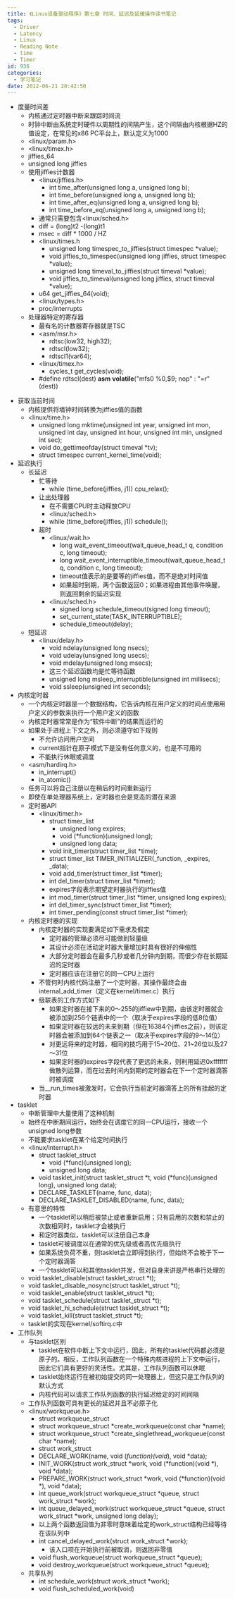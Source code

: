 ```yaml
---
title: 《Linux设备驱动程序》第七章 时间、延迟及延缓操作读书笔记
tags:
  - Driver
  - Latency
  - Linux
  - Reading Note
  - time
  - Timer
id: 936
categories:
  - 学习笔记
date: 2012-06-21 20:42:50
---
```


* 度量时间差
    * 内核通过定时器中断来跟踪时间流
    * 时钟中断由系统定时硬件以周期性的间隔产生，这个间隔由内核根据HZ的值设定，在常见的x86 PC平台上，默认定义为1000
    * &lt;linux/param.h&gt;
    * &lt;linux/timex.h&gt;
    * jiffies_64
    * unsigned long jiffies
    * 使用jiffies计数器
        * &lt;linux/jiffies.h&gt;
            * int time_after(unsigned long a, unsigned long b);
            * int time_before(unsigned long a, unsigned long b);
            * int time_after_eq(unsigned long a, unsigned long b);
            * int time_before_eq(unsigned long a, unsigned long b);
        * 通常只需要包含&lt;linux/sched.h&gt;
        * diff = (long)t2  -(long)t1
        * msec = diff * 1000 / HZ
        * &lt;linux/times.h
            * unsigned long timespec_to_jiffies(struct timespec *value);
            * void jiffies_to_timespec(unsigned long jiffies, struct timespec *value);
            * unsigned long timeval_to_jiffies(struct timeval *value);
            * void jiffies_to_timeval(unsigned long jiffies, struct timeval *value);
        * u64 get_jiffies_64(void);
        * &lt;linux/types.h&gt;
        * proc/interrupts
    * 处理器特定的寄存器
        * 最有名的计数器寄存器就是TSC
        * &lt;asm/msr.h&gt;
            * rdtsc(low32, high32);
            * rdtscl(low32);
            * rdtscl1(var64);
        * &lt;linux/timex.h&gt;
            * cycles_t get_cycles(void);
        * \#define rdtscl(dest) __asm__ __volatile__("mfs0 %0,$9; nop" : "=r" (dest))

<!--more-->

* 获取当前时间
    * 内核提供将墙钟时间转换为jiffies值的函数
    * &lt;linux/time.h&gt;
        * unsigned long mktime(unsigned int year, unsigned int mon, unsigned int day, unsigned int hour, unsigned int min, unsigned int sec);
        * void do_gettimeofday(struct timeval *tv);
        * struct timespec current_kernel_time(void);
* 延迟执行
    * 长延迟
        * 忙等待
            * while (time_before(jiffies, j1)) cpu_relax();
        * 让出处理器
            * 在不需要CPU时主动释放CPU
            * &lt;linux/sched.h&gt;
            * while (time_before(jiffies, j1)) schedule();
        * 超时
            * &lt;linux/wait.h&gt;
                * long wait_event_timeout(wait_queue_head_t q, condition c, long timeout);
                * long wait_event_interruptible_timeout(wait_queue_head_t q, condition c, long timeout);
                * timeout值表示的是要等的jiffies值，而不是绝对时间值
                * 如果超时到期，两个函数返回0；如果进程由其他事件唤醒，则返回剩余的延迟实现
            * &lt;linux/sched.h&gt;
                * signed long schedule_timeout(signed long timeout);
                * set_current_state(TASK_INTERRUPTIBLE);
                * schedule_timeout(delay);
    * 短延迟
        * &lt;linux/delay.h&gt;
            * void ndelay(unsigned long nsecs);
            * void udelay(unsigned long usecs);
            * void mdelay(unsigned long msecs);
            * 这三个延迟函数均是忙等待函数
            * unsigned long msleep_interruptible(unsigned int millisecs);
            * void ssleep(unsigned int seconds);
* 内核定时器
    * 一个内核定时器是一个数据结构，它告诉内核在用户定义的时间点使用用户定义的参数来执行一个用户定义的函数
    * 内核定时器常常是作为“软件中断”的结果而运行的
    * 如果处于进程上下文之外，则必须遵守如下规则
        * 不允许访问用户空间
        * current指针在原子模式下是没有任何意义的，也是不可用的
        * 不能执行休眠或调度
    * &lt;asm/hardirq.h&gt;
        * in_interrupt()
        * in_atomic()
    * 任务可以将自己注册以在稍后的时间重新运行
    * 即使在单处理器系统上，定时器也会是竞态的潜在来源
    * 定时器API
        * &lt;linux/timer.h&gt;
            * struct timer_list
                * unsigned long expires;
                * void (*function)(unsigned long);
                * unsigned long data;
            * void init_timer(struct timer_list *time);
            * struct timer_list TIMER_INITIALIZER(_function, _expires, _data);
            * void add_timer(struct timer_list *timer);
            * int del_timer(struct timer_list *timer);
            * expires字段表示期望定时器执行的jiffies值
            * int mod_timer(struct timer_list *timer, unsigned long expires);
            * int del_timer_sync(struct timer_list *timer);
            * int timer_pending(const struct timer_list *timer);
    * 内核定时器的实现
        * 内核定时器的实现要满足如下需求及假定
            * 定时器的管理必须尽可能做到轻量级
            * 其设计必须在活动定时器大量增加时具有很好的伸缩性
            * 大部分定时器会在最多几秒或者几分钟内到期，而很少存在长期延迟的定时器
            * 定时器应该在注册它的同一CPU上运行
        * 不管何时内核代码注册了一个定时器，其操作最终会由internal_add_timer（定义在kernel/timer.c）执行
        * 级联表的工作方式如下
            * 如果定时器在接下来的0～255的jiffiew中到期，由该定时器就会被添加到256个链表中的一个（取决于expires字段的低8位值）
            * 如果定时器在较远的未来到期（但在16384个jiffies之前），则该定时器会被添加到64个链表之一（取决于expires字段的9～14位）
            * 对更远将来的定时器，相同的技巧用于15~20位、21~26位以及27～31位
            * 如果定时器的expires字段代表了更远的未来，则利用延迟0xfffffff做散列运算，而在过去时间内到期的定时器会在下一个定时器滴答时被调度
        * 当__run_times被激发时，它会执行当前定时器滴答上的所有挂起的定时器
* tasklet
    * 中断管理中大量使用了这种机制
    * 始终在中断期间运行，始终会在调度它的同一CPU运行，接收一个unsigned long参数
    * 不能要求tasklet在某个给定时间执行
    * &lt;linux/interrupt.h&gt;
        * struct tasklet_struct
            * void (*func)(unsigned long);
            * unsigned long data;
        * void tasklet_init(struct tasklet_struct *t, void (*func)(unsigned long), unsigned long data);
        * DECLARE_TASKLET(name, func, data);
        * DECLARE_TASKLET_DISABLED(name, func, data);
    * 有意思的特性
        * 一个tasklet可以稍后被禁止或者重新启用；只有启用的次数和禁止的次数相同时，tasklet才会被执行
        * 和定时器类似，tasklet可以注册自己本身
        * tasklet可被调度以在通常的优先级或者高优先级执行
        * 如果系统负荷不重，则tasklet会立即得到执行，但始终不会晚于下一个定时器滴答
        * 一个tasklet可以和其他tasklet并发，但对自身来讲是严格串行处理的
    * void tasklet_disable(struct tasklet_struct *t);
    * void tasklet_disable_nosync(struct tasklet_struct *t);
    * void tasklet_enable(struct tasklet_struct *t);
    * void tasklet_schedule(struct tasklet_struct *t);
    * void tasklet_hi_schedule(struct tasklet_struct *t);
    * void tasklet_kill(struct tasklet_struct *t);
    * tasklet的实现在kernel/softirq.c中
* 工作队列
    * 与tasklet区别
        * tasklet在软件中断上下文中运行，因此，所有的tasklet代码都必须是原子的。相反，工作队列函数在一个特殊内核进程的上下文中运行，因此它们具有更好的灵活性。尤其是，工作队列函数可以休眠
        * tasklet始终运行在被初始提交的同一处理器上，但这只是工作队列的默认方式
        * 内核代码可以请求工作队列函数的执行延迟给定的时间间隔
    * 工作队列函数可具有更长的延迟并且不必原子化
    * &lt;linux/workqueue.h&gt;
        * struct workqueue_struct
        * struct workqueue_struct *create_workqueue(const char *name);
        * struct workqueue_struct *create_singlethread_workqueue(const char *name);
        * struct work_struct
        * DECLARE_WORK(name, void (*function)(void*), void *data);
        * INIT_WORK(struct work_struct *work, void (*function)(void *), void *data);
        * PREPARE_WORK(struct work_struct *work, void (*function)(void *), void *data);
        * int queue_work(struct workqueue_struct *queue, struct work_struct *work);
        * int queue_delayed_work(struct workqueue_struct *queue, struct work_struct *work, unsigned long delay);
        * 以上两个函数返回值为非零时意味着给定的work_struct结构已经等待在该队列中
        * int cancel_delayed_work(struct work_struct *work);
            * 该入口项在开始执行前被取消，则返回非零值
        * void flush_workqueue(struct workqueue_struct *queue);
        * void destroy_workqueue(struct workqueue_struct *queue);
    * 共享队列
        * int schedule_work(struct work_struct *work);
        * void flush_scheduled_work(void)
